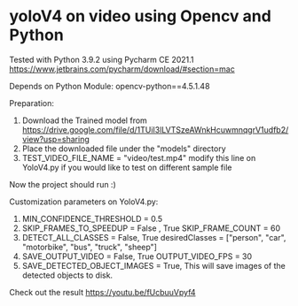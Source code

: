 # yoloV4 on video using Opencv and Python

Tested with Python 3.9.2 using Pycharm CE 2021.1
https://www.jetbrains.com/pycharm/download/#section=mac

Depends on Python Module:
opencv-python==4.5.1.48

Preparation:
1. Download the Trained model from https://drive.google.com/file/d/1TUiI3lLVTSzeAWnkHcuwmnqgrV1udfb2/view?usp=sharing
2. Place the downloaded file under the "models" directory
3. TEST_VIDEO_FILE_NAME = "video/test.mp4" modify this line on YoloV4.py if you would like to test on different sample file

Now the project should run :)

Customization parameters on YoloV4.py:
1. MIN_CONFIDENCE_THRESHOLD = 0.5
2. SKIP_FRAMES_TO_SPEEDUP = False , True SKIP_FRAME_COUNT = 60
3. DETECT_ALL_CLASSES = False, True desiredClasses = ["person", "car", "motorbike", "bus", "truck", "sheep"]
4. SAVE_OUTPUT_VIDEO = False, True OUTPUT_VIDEO_FPS = 30
5. SAVE_DETECTED_OBJECT_IMAGES = True, This will save images of the detected objects to disk.

Check out the result https://youtu.be/fUcbuuVpyf4







